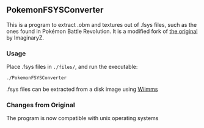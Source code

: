 ## PokemonFSYSConverter
This is a program to extract .obm and textures out of .fsys files, such as the ones found in Pokémon Battle Revolution. It is a modified fork of [the original](https://www.vg-resource.com/thread-22105.html) by ImaginaryZ.

### Usage
Place .fsys files in `./files/`, and run the executable:
```
./PokemonFSYSConverter
```

.fsys files can be extracted from a disk image using [Wiimms](http://wiki.tockdom.com/wiki/Wiimms_ISO_Tools#Extracting_file)

### Changes from Original
The program is now compatible with unix operating systems


